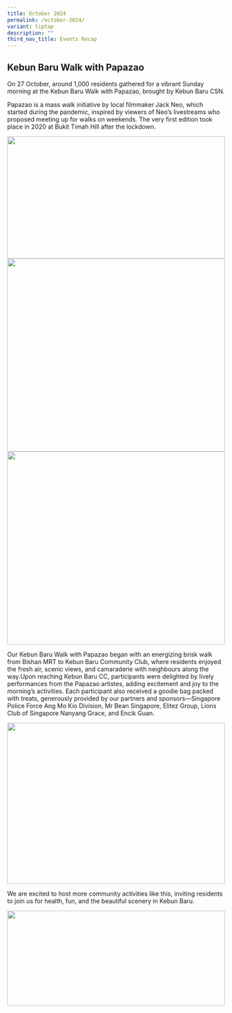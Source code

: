 ```yaml
---
title: October 2024
permalink: /october-2024/
variant: tiptap
description: ""
third_nav_title: Events Recap
---
```

<h2>Kebun Baru Walk with Papazao</h2>
<p>On 27 October, around 1,000 residents gathered for a vibrant Sunday morning
at the Kebun Baru Walk with Papazao, brought by Kebun Baru CSN.</p>
<p>Papazao is a mass walk initiative by local filmmaker Jack Neo, which started
during the pandemic, inspired by viewers of Neo’s livestreams who proposed
meeting up for walks on weekends. The very first edition took place in
2020 at Bukit Timah Hill after the lockdown.</p>
<div class="isomer-image-wrapper">
<img style="width: 100%" height="283px;" width="424px;" src="https://lh7-rt.googleusercontent.com/slidesz/AGV_vUd-2DSKBeNa95oe44Nc_yO0wDhB8Q8cb3IuFSTQpmdLKBAOpCov1avyTx0IGSgNjXOSRJtsvQdmBtLBVj-7QtUb39WJHudkolVPCkhVNSa8bmsgmu5RH3oM4odkpOHiojnfbXJV7WFOqJSxOr8jtwLuWVk72k4vZIxNdkzYAXUcbg=nw?key=NPhx0IvtqBAjWJDRuHCIrg">
</div>
<div class="isomer-image-wrapper">
<img style="width: 100%" height="447px;" width="672px;" src="https://lh7-rt.googleusercontent.com/slidesz/AGV_vUc-cymzwgZzTyQzOVpe-Jmthkk7w4VPurJRlNYOwVo7Jbzg_i3yZCckai0hrQXe6-c5pNvvfNRAbf7KldWNIiHPnkb-z8DKv7LKeaw6rY-BbCUsQG7WevBvmdw5IHf-XhqHLNCCot4W8hVqHss9vAW6G5lPx1PbULVgD0aJG9FS=nw?key=NPhx0IvtqBAjWJDRuHCIrg">
</div>
<div class="isomer-image-wrapper">
<img style="width: 100%" height="447px;" width="672px;" src="https://lh7-rt.googleusercontent.com/slidesz/AGV_vUfwLg-d2ZFGj8giuNw-KNKAbFz3igiuGpPwYdEsc6fjQuBq9MV9meZVCR9zy467bAFJlAOduqfdJwkOx9lnieskyecGoJvKSYHlzhSvWjziVFKBGF2JS-nTLSUIOB9fJ2lwI5enKASSFi1wRqxafZBwy_y5vNn72570bGKaq8Z_pw=nw?key=NPhx0IvtqBAjWJDRuHCIrg">
</div>
<p>Our Kebun Baru Walk with Papazao began with an energizing brisk walk from
Bishan MRT to Kebun Baru Community Club, where residents enjoyed the fresh
air, scenic views, and camaraderie with neighbours along the way.Upon reaching
Kebun Baru CC, participants were delighted by lively performances from
the Papazao artistes, adding excitement and joy to the morning’s activities.
Each participant also received a goodie bag packed with treats, generously
provided by our partners and sponsors—Singapore Police Force Ang Mo Kio
Division, Mr Bean Singapore, Elitez Group, Lions Club of Singapore Nanyang
Grace, and Encik Guan.</p>
<div class="isomer-image-wrapper">
<img style="width: 100%" height="373px;" width="560px;" src="https://lh7-rt.googleusercontent.com/slidesz/AGV_vUeqLEwxN1HRP9zVMiK2dZZel9Ni2kEkupolQI1QPCbMfeInOcBu_mOzejjm94lLipTUyu1HsLtX8fwDufuPIEpzbhW2OHyNFKckISuTB3NLEx8VfQpzJm8y-bZUYbHMQknx-DrhQbp9FVY2zUYg4gOWrc2i9uwMqArbRp50aRao7Q=nw?key=NPhx0IvtqBAjWJDRuHCIrg">
</div>
<p>We are excited to host more community activities like this, inviting residents
to join us for health, fun, and the beautiful scenery in Kebun Baru.</p>
<div class="isomer-image-wrapper">
<img style="width: 100%" height="220px;" width="294px;" src="https://lh7-rt.googleusercontent.com/slidesz/AGV_vUdE44_bcNxS5ZJ78khFWyZz17yhE4Cv2RGpp9mWdO4qDH51bTN0dBfIqKUwEGzikPLiBl2CKE6uIMw8eEI6PKrJ5tvb9iJg-MqudFZCLXFHHAOUVHQLYKe6tewBSMyzfLVXeVLMOnuIzjR8U_mK2807rCupZMKuw-EjQXnJjty0Pg=nw?key=NPhx0IvtqBAjWJDRuHCIrg">
</div>
<p></p>